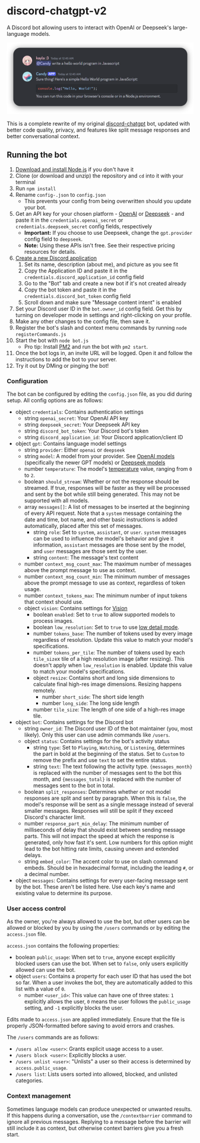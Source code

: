 # discord-chatgpt-v2
A Discord bot allowing users to interact with OpenAI or Deepseek's large-language models.

![Sample](/sample.png)

This is a complete rewrite of my original [discord-chatgpt](https://github.com/CyberGen49/discord-chatgpt) bot, updated with better code quality, privacy, and features like split message responses and better conversational context.

## Running the bot
1. [Download and install Node.js](https://nodejs.org/en/download/) if you don't have it
1. Clone (or download and unzip) the repository and `cd` into it with your terminal
1. Run `npm install`
1. Rename `config-.json` to `config.json`
    * This prevents your config from being overwritten should you update your bot.
2. Get an API key for your chosen platform - [OpenAI](https://platform.openai.com/account/api-keys) or [Deepseek](https://platform.deepseek.com/api_keys) - and paste it in the `credentials.openai_secret` or `credentials.deepseek_secret` config fields, respectively
    * **Important:** If you choose to use Deepseek, change the `gpt.provider` config field to `deepseek`.
    * **Note:** Using these APIs isn't free. See their respective pricing resources for details.
3. [Create a new Discord application](https://discord.com/developers/applications)
    1. Set its name, description (about me), and picture as you see fit
    2. Copy the Application ID and paste it in the `credentials.discord_application_id` config field
    3. Go to the "Bot" tab and create a new bot if it's not created already
    4. Copy the bot token and paste it in the `credentials.discord_bot_token` config field
    5. Scroll down and make sure "Message content intent" is enabled
4. Set your Discord user ID in the `bot.owner_id` config field. Get this by turning on developer mode in settings and right-clicking on your profile.
5. Make any other changes to the config file, then save it.
6. Register the bot's slash and context menu commands by running `node registerCommands.js`
7. Start the bot with `node bot.js`
    * Pro tip: Install [PM2](https://pm2.keymetrics.io/docs/usage/quick-start/) and run the bot with `pm2 start`.
8. Once the bot logs in, an invite URL will be logged. Open it and follow the instructions to add the bot to your server.
9. Try it out by DMing or pinging the bot!

### Configuration
The bot can be configured by editing the `config.json` file, as you did during setup. All config options are as follows:

- object `credentials`: Contains authentication settings
    - string `openai_secret`: Your OpenAI API key
    - string `deepseek_secret`: Your Deepseek API key
    - string `discord_bot_token`: Your Discord bot's token
    - string `discord_application_id`: Your Discord application/client ID
- object `gpt`: Contains language model settings
    - string `provider`: Either `openai` or `deepseek`
    - string `model`: A model from your provider. See [OpenAI models](https://platform.openai.com/docs/models/overview) (specifically the newer GPT models) or [Deepseek models](https://api-docs.deepseek.com/quick_start/pricing)
    - number `temperature`: The model's [temperature](https://platform.openai.com/docs/api-reference/audio/createTranscription#audio-createtranscription-temperature) value, ranging from `0` to `2`.
    - boolean `should_stream`: Whether or not the response should be streamed. If true, responses will be faster as they will be processed and sent by the bot while still being generated. This may not be supported with all models.
    - array `messages[]`: A list of messages to be inserted at the beginning of every API request. Note that a `system` message containing the date and time, bot name, and other basic instructions is added automatically, placed after this set of messages.
        - string `role`: Set to `system`, `assistant`, or `user`. `system` messages can be used to influence the model's behavior and give it information, `assistant` messages are those sent by the model, and `user` messages are those sent by the user.
        - string `content`: The message's text content
    - number `context_msg_count_max`: The maximum number of messages above the prompt message to use as context.
    - number `context_msg_count_min`: The minimum number of messages above the prompt message to use as context, regardless of token usage.
    - number `context_tokens_max`: The minimum number of input tokens that context should use.
    - object `vision`: Contains settings for [Vision](https://platform.openai.com/docs/guides/vision)
        - boolean `enabled`: Set to `true` to allow supported models to process images.
        - boolean `low_resolution`: Set to `true` to use [low detail mode](https://platform.openai.com/docs/guides/vision/low-or-high-fidelity-image-understanding).
        - number `tokens_base`: The number of tokens used by every image regardless of resolution. Update this value to match your model's specifications.
        - number `tokens_per_tile`: The number of tokens used by each `tile_size`x tile of a high resolution image (after resizing). This doesn't apply when `low_resolution` is enabled. Update this value to match your model's specifications.
        - object `resize`: Contains short and long side dimensions to calculate final high-res image dimensions. Resizing happens remotely.
            - number `short_side`: The short side length
            - number `long_side`: The long side length
        - number `tile_size`: The length of one side of a high-res image tile.
- object `bot`: Contains settings for the Discord bot
    - string `owner_id`: The Discord user ID of the bot maintainer (you, most likely). Only this user can use admin commands like `/users`.
    - object `status`: Contains settings for the bot's activity status
        - string `type`: Set to `Playing`, `Watching`, or `Listening`, determines the part in bold at the beginning of the status. Set to `Custom` to remove the prefix and use `text` to set the entire status.
        - string `text`: The text following the activity type. `{messages_month}` is replaced with the number of messages sent to the bot this month, and `{messages_total}` is replaced with the number of messages sent to the bot in total.
    - boolean `split_responses`: Determines whether or not model responses are split and sent by paragraph. When this is `false`, the model's response will be sent as a single message instead of several smaller messages. Responses will still be split if they exceed Discord's character limit.
    - number `response_part_min_delay`: The minimum number of milliseconds of delay that should exist between sending message parts. This will not impact the speed at which the response is generated, only how fast it's sent. Low numbers for this option might lead to the bot hitting rate limits, causing uneven and extended delays.
    - string `embed_color`: The accent color to use on slash command embeds. Should be in hexadecimal format, including the leading `#`, or a decimal number.
- object `messages`: Contains settings for every user-facing message sent by the bot. These aren't be listed here. Use each key's name and existing value to determine its purpose.

### User access control
As the owner, you're always allowed to use the bot, but other users can be allowed or blocked by you by using the `/users` commands or by editing the `access.json` file.

`access.json` contains the following properties:

- boolean `public_usage`: When set to `true`, anyone except explicitly blocked users can use the bot. When set to `false`, only users explicitly allowed can use the bot.
- object `users`: Contains a property for each user ID that has used the bot so far. When a user invokes the bot, they are automatically added to this list with a value of `0`.
    - number `<user_id>`: This value can have one of three states: `1` explicitly allows the user, `0` means the user follows the `public_usage` setting, and `-1` explicitly blocks the user.

Edits made to `access.json` are applied immediately. Ensure that the file is properly JSON-formatted before saving to avoid errors and crashes.

The `/users` commands are as follows:

- `/users allow <user>`: Grants explicit usage access to a user.
- `/users block <user>`: Explicitly blocks a user.
- `/users unlist <user>`: "Unlists" a user so their access is determined by `access.public_usage`.
- `/users list`: Lists users sorted into allowed, blocked, and unlisted categories.

### Context management
Sometimes language models can produce unexpected or unwanted results. If this happens during a conversation, use the `/contextbarrier` command to ignore all previous messages. Replying to a message before the barrier will still include it as context, but otherwise context barriers give you a fresh start.